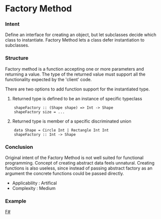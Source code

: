 # Factory Method


### Intent

Define an interface for creating an object, but let subclasses decide which class to instantiate. Factory Method lets a class defer instantiation to subclasses. 


### Structure

Factory method is a function accepting one or more parameters and returning a value. The type of the returned value must support all the functionality expected by the 'client' code.

There are two options to add function support for the instantiated type.

1. Returned type is defined to be an instance of specific typeclass
~~~~
    shapeFactory :: (Shape shape) => Int -> Shape
    shapeFactory size = ...
~~~~

2. Returned type is member of a specific discriminated union
~~~~
    data Shape = Circle Int | Rectangle Int Int
    shapeFactory :: Int -> Shape
~~~~


### Conclusion

Original intent of the Factory Method is not well suited for functional programming. Concept of creating abstract data feels unnatural. Creating functions is also useless, since instead of passing abstract factory as an argument the concrete functions could be passed directly.

- Applicability : Artifical
- Complexity : Medium


### Example

[F#](factory_method.fsx)
